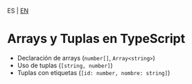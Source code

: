 <!-- MULTILANGUAJE MENU START -->
ES | [EN](https://lckpig.gitbook.io/practical-dev-handbook/typescript/basic-types/arrays-tuples)
<!-- MULTILANGUAJE MENU END -->

# Arrays y Tuplas en TypeScript

- Declaración de arrays (`number[]`, `Array<string>`)
- Uso de tuplas (`[string, number]`)
- Tuplas con etiquetas (`[id: number, nombre: string]`) 